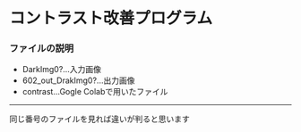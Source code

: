 # コントラスト改善プログラム<br>
### ファイルの説明
* DarkImg0?...入力画像
* 602_out_DrakImg0?...出力画像<br>
* contrast...Gogle Colabで用いたファイル
---
同じ番号のファイルを見れば違いが判ると思います
